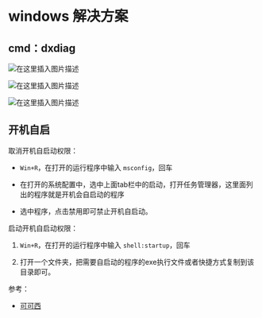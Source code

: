 #  windows 解决方案





## cmd：dxdiag
![在这里插入图片描述](https://img-blog.csdnimg.cn/697aa619c17e4b48905865b0b579eed8.png)

![在这里插入图片描述](https://img-blog.csdnimg.cn/c5b9971ee01c4fa58415f2741190131f.png)

![在这里插入图片描述](https://img-blog.csdnimg.cn/6600eba33414423c9beca466044850d7.png)

##  开机自启
取消开机自启动权限：

 - `Win+R`，在打开的运行程序中输入 `msconfig`，回车

 - 在打开的系统配置中，选中上面tab栏中的启动，打开任务管理器，这里面列出的程序就是开机会自启动的程序

 - 选中程序，点击禁用即可禁止开机自启动。



启动开机自启动权限：

1. `Win+R`，在打开的运行程序中输入 `shell:startup`，回车

2. 打开一个文件夹，把需要自启动的程序的exe执行文件或者快捷方式复制到该目录即可。



参考：

 - [可可西](https://www.cnblogs.com/kekec/p/3662125.html)

